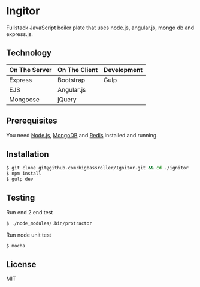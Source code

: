 Ingitor
=============

Fullstack JavaScript boiler plate that uses node.js, angular.js, mongo db and express.js.


Technology
------------

| On The Server | On The Client  | Development |
| ------------- | -------------- | ----------- |
| Express       | Bootstrap      | Gulp        |
| EJS           | Angular.js     |             |
| Mongoose      | jQuery         |             |


Prerequisites
------------

You need [Node.js](http://nodejs.org/download/), [MongoDB](http://www.mongodb.org/downloads) and [Redis](http://redis.io/download) installed and running.


Installation
------------

```bash
$ git clone git@github.com:bigbassroller/Ignitor.git && cd ./ignitor
$ npm install
$ gulp dev
```
Testing
-----------

Run end 2 end test
```bash
$ ./node_modules/.bin/protractor
```
Run node unit test
```bash
$ mocha
```

License
------------

MIT

